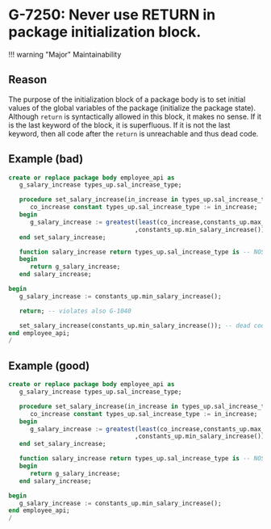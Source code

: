 # G-7250: Never use RETURN in package initialization block.

!!! warning "Major"
    Maintainability

## Reason

The purpose of the initialization block of a package body is to set initial values of the global variables of the package (initialize the package state). Although `return` is syntactically allowed in this block, it makes no sense. If it is the last keyword of the block, it is superfluous. If it is not the last keyword, then all code after the `return` is unreachable and thus dead code.

## Example (bad)

``` sql hl_lines="17-19"
create or replace package body employee_api as
   g_salary_increase types_up.sal_increase_type;

   procedure set_salary_increase(in_increase in types_up.sal_increase_type) is
      co_increase constant types_up.sal_increase_type := in_increase;
   begin
      g_salary_increase := greatest(least(co_increase,constants_up.max_salary_increase())
                                   ,constants_up.min_salary_increase());
   end set_salary_increase;

   function salary_increase return types_up.sal_increase_type is -- NOSONAR: non-deterministic
   begin
      return g_salary_increase;
   end salary_increase;

begin
   g_salary_increase := constants_up.min_salary_increase();

   return; -- violates also G-1040

   set_salary_increase(constants_up.min_salary_increase()); -- dead code
end employee_api;
/
```

## Example (good)

``` sql hl_lines="17"
create or replace package body employee_api as
   g_salary_increase types_up.sal_increase_type;

   procedure set_salary_increase(in_increase in types_up.sal_increase_type) is
      co_increase constant types_up.sal_increase_type := in_increase;
   begin
      g_salary_increase := greatest(least(co_increase,constants_up.max_salary_increase())
                                   ,constants_up.min_salary_increase());
   end set_salary_increase;

   function salary_increase return types_up.sal_increase_type is -- NOSONAR: non-deterministic
   begin
      return g_salary_increase;
   end salary_increase;

begin
   g_salary_increase := constants_up.min_salary_increase();
end employee_api;
/
```